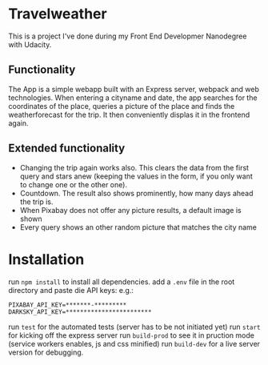 # Travelweather

This is a project I've done during my Front End Developmer Nanodegree with Udacity.

## Functionality

The App is a simple webapp built with an Express server, webpack and web technologies.
When entering a cityname and date, the app searches for the coordinates of the place, queries a picture of the place and finds the weatherforecast for the trip.
It then conveniently displas it in the frontend again.

## Extended functionality

-   Changing the trip again works also. This clears the data from the first query and stars anew (keeping the values in the form, if you only want to change one or the other one).
-   Countdown. The result also shows prominently, how many days ahead the trip is.
-   When Pixabay does not offer any picture results, a default image is shown
-   Every query shows an other random picture that matches the city name

# Installation

run `npm install` to install all dependencies.
add a `.env` file in the root directory and paste die API keys:
e.g.:

```
PIXABAY_API_KEY=*******-*********
DARKSKY_API_KEY=************************
```

run `test` for the automated tests (server has to be not initiated yet)
run `start` for kicking off the express server
run `build-prod` to see it in pruction mode (service workers enables, js and css minified)
run `build-dev` for a live server version for debugging.
